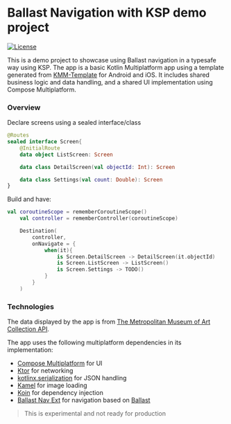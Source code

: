 # Ballast Navigation with KSP demo project

[![License](https://img.shields.io/badge/License-Apache_2.0-blue.svg)](https://opensource.org/licenses/Apache-2.0)

This is a demo project to showcase using Ballast navigation in a typesafe way using KSP. 
The app is a basic Kotlin Multiplatform app using a template generated from [KMM-Template](https://kmp.jetbrains.com/) for Android and iOS.
It includes shared business logic and data handling, and a shared UI implementation using Compose Multiplatform.

### Overview

Declare screens using a sealed interface/class
```kotlin
@Routes
sealed interface Screen{
    @InitialRoute
    data object ListScreen: Screen

    data class DetailScreen(val objectId: Int): Screen

    data class Settings(val count: Double): Screen
}
```
Build and have:
```kotlin
val coroutineScope = rememberCoroutineScope()
    val controller = rememberController(coroutineScope)

    Destination(
        controller,
        onNavigate = {
            when(it){
                is Screen.DetailScreen -> DetailScreen(it.objectId)
                is Screen.ListScreen -> ListScreen()
                is Screen.Settings -> TODO()
            }
        }
    )
```

### Technologies

The data displayed by the app is from [The Metropolitan Museum of Art Collection API](https://metmuseum.github.io/).

The app uses the following multiplatform dependencies in its implementation:

- [Compose Multiplatform](https://jb.gg/compose) for UI
- [Ktor](https://ktor.io/) for networking
- [kotlinx.serialization](https://github.com/Kotlin/kotlinx.serialization) for JSON handling
- [Kamel](https://github.com/Kamel-Media/Kamel) for image loading
- [Koin](https://github.com/InsertKoinIO/koin) for dependency injection
- [Ballast Nav Ext](https://github.com/Dilivva/BallastNavigationExt) for navigation based on [Ballast](https://github.com/copper-leaf/ballast)

> This is experimental and not ready for production